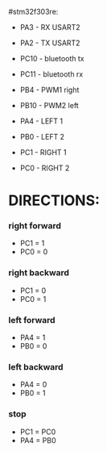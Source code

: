 #stm32f303re:

 - PA3 - RX USART2
 - PA2 - TX USART2

 - PC10 - bluetooth tx
 - PC11 - bluetooth rx

 - PB4 - PWM1 right
 - PB10 - PWM2 left

 - PA4 - LEFT 1
 - PB0 - LEFT 2

 - PC1 - RIGHT 1
 - PC0 - RIGHT 2

 
# DIRECTIONS:

### right forward 
 - PC1 = 1
 - PC0 = 0

### right backward
 - PC1 = 0
 - PC0 = 1

### left forward
 - PA4 = 1
 - PB0 = 0

### left backward
 - PA4 = 0
 - PB0 = 1

### stop
 - PC1 = PC0
 - PA4 = PB0
